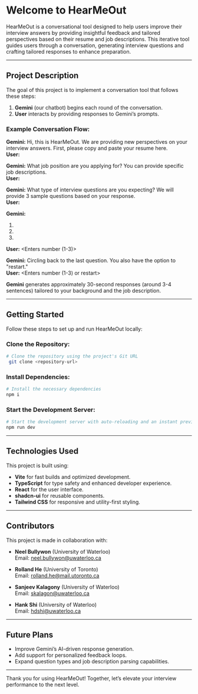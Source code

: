 # Welcome to HearMeOut

HearMeOut is a conversational tool designed to help users improve their interview answers by providing insightful feedback and tailored perspectives based on their resume and job descriptions. This iterative tool guides users through a conversation, generating interview questions and crafting tailored responses to enhance preparation.

---

## Project Description

The goal of this project is to implement a conversation tool that follows these steps:

1. **Gemini** (our chatbot) begins each round of the conversation.
2. **User** interacts by providing responses to Gemini’s prompts.

### Example Conversation Flow:

**Gemini:** Hi, this is HearMeOut. We are providing new perspectives on your interview answers. First, please copy and paste your resume here.  
**User:** <Enters resume>

**Gemini:** What job position are you applying for? You can provide specific job descriptions.  
**User:** <Enters job>

**Gemini:** What type of interview questions are you expecting? We will provide 3 sample questions based on your response.  
**User:** <Enter question type>

**Gemini:**
1. <Question1>  
2. <Question2>  
3. <Question3>  
**User:** <Enters number (1-3)>

**Gemini:** Circling back to the last question. You also have the option to "restart."  
**User:** <Enters number (1-3) or restart>

**Gemini** generates approximately 30-second responses (around 3-4 sentences) tailored to your background and the job description.

---

## Getting Started

Follow these steps to set up and run HearMeOut locally:

### Clone the Repository:
```sh
# Clone the repository using the project's Git URL
 git clone <repository-url>
```

### Install Dependencies:
```sh
# Install the necessary dependencies
npm i
```

### Start the Development Server:
```sh
# Start the development server with auto-reloading and an instant preview
npm run dev
```

---

## Technologies Used

This project is built using:

- **Vite** for fast builds and optimized development.
- **TypeScript** for type safety and enhanced developer experience.
- **React** for the user interface.
- **shadcn-ui** for reusable components.
- **Tailwind CSS** for responsive and utility-first styling.

---

## Contributors

This project is made in collaboration with:

- **Neel Bullywon** (University of Waterloo)  
  Email: [neel.bullywon@uwaterloo.ca](mailto:neel.bullywon@uwaterloo.ca)

- **Rolland He** (University of Toronto)  
  Email: [rolland.he@mail.utoronto.ca](mailto:rolland.he@mail.utoronto.ca)

- **Sanjeev Kalagony** (University of Waterloo)  
  Email: [skalagon@uwaterloo.ca](mailto:skalagon@uwaterloo.ca)

- **Hank Shi** (University of Waterloo)  
  Email: [hdshi@uwaterloo.ca](mailto:hdshi@uwaterloo.ca)

---

## Future Plans

- Improve Gemini’s AI-driven response generation.
- Add support for personalized feedback loops.
- Expand question types and job description parsing capabilities.

---

Thank you for using HearMeOut! Together, let’s elevate your interview performance to the next level.

